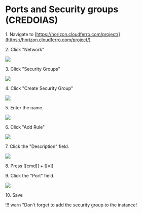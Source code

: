 # Ports and Security groups (CREDOIAS)


1\. Navigate to [https://horizon.cloudferro.com/project/](https://horizon.cloudferro.com/project/)


2\. Click "Network"

![](https://ajeuwbhvhr.cloudimg.io/colony-recorder.s3.amazonaws.com/files/2024-01-09/b7acd38f-0c15-4e4a-a524-8ab4c0e0770c/user_cropped_screenshot.jpeg?tl_px=0,45&br_px=727,473&force_format=png&width=764&wat_scale=68&wat=1&wat_opacity=1&wat_gravity=northwest&wat_url=https://colony-recorder.s3.amazonaws.com/images/watermarks/0EA5E9_standard.png&wat_pad=104,280)


3\. Click "Security Groups"

![](https://ajeuwbhvhr.cloudimg.io/colony-recorder.s3.amazonaws.com/files/2024-01-09/a2034aa0-e989-4c21-af26-d9a577c6b05e/user_cropped_screenshot.jpeg?tl_px=0,0&br_px=221,284&force_format=png&width=670&wat_scale=59&wat=1&wat_opacity=1&wat_gravity=northwest&wat_url=https://colony-recorder.s3.amazonaws.com/images/watermarks/0EA5E9_standard.png&wat_pad=521,527)


4\. Click "Create Security Group"

![](https://ajeuwbhvhr.cloudimg.io/colony-recorder.s3.amazonaws.com/files/2024-01-09/96359664-ddc1-473a-9571-d48e1d98f118/user_cropped_screenshot.jpeg?tl_px=429,0&br_px=1289,480&force_format=png&width=860&wat_scale=76&wat=1&wat_opacity=1&wat_gravity=northwest&wat_url=https://colony-recorder.s3.amazonaws.com/images/watermarks/0EA5E9_standard.png&wat_pad=575,134)


5\. Enter the name.

![](https://ajeuwbhvhr.cloudimg.io/colony-recorder.s3.amazonaws.com/files/2024-01-09/ba140600-5a75-4782-9dc8-173d194aec36/user_cropped_screenshot.jpeg?tl_px=0,0&br_px=729,337&force_format=png&width=860&wat_scale=76&wat=1&wat_opacity=1&wat_gravity=northwest&wat_url=https://colony-recorder.s3.amazonaws.com/images/watermarks/0EA5E9_standard.png&wat_pad=283,102)


6\. Click "Add Rule"

![](https://ajeuwbhvhr.cloudimg.io/colony-recorder.s3.amazonaws.com/files/2024-01-09/743df60e-8cd7-414c-8c32-a4d78d5d1d32/user_cropped_screenshot.jpeg?tl_px=433,0&br_px=1293,370&force_format=png&width=860&wat_scale=76&wat=1&wat_opacity=1&wat_gravity=northwest&wat_url=https://colony-recorder.s3.amazonaws.com/images/watermarks/0EA5E9_standard.png&wat_pad=646,20)


7\. Click the "Description" field.

![](https://ajeuwbhvhr.cloudimg.io/colony-recorder.s3.amazonaws.com/files/2024-01-09/cac20782-8f79-4ecf-9228-927f95824319/ascreenshot.jpeg?tl_px=0,0&br_px=859,480&force_format=png&width=860&wat_scale=76&wat=1&wat_opacity=1&wat_gravity=northwest&wat_url=https://colony-recorder.s3.amazonaws.com/images/watermarks/0EA5E9_standard.png&wat_pad=370,196)


8\. Press [[cmd]] + [[v]]


9\. Click the "Port" field.

![](https://ajeuwbhvhr.cloudimg.io/colony-recorder.s3.amazonaws.com/files/2024-01-09/21dc1ee0-4849-4d09-a3f8-720e2366727e/user_cropped_screenshot.jpeg?tl_px=9,189&br_px=868,670&force_format=png&width=860&wat_scale=76&wat=1&wat_opacity=1&wat_gravity=northwest&wat_url=https://colony-recorder.s3.amazonaws.com/images/watermarks/0EA5E9_standard.png&wat_pad=402,212)


10\. Save

!!! warn "Don't forget to add the security group to the instance! 